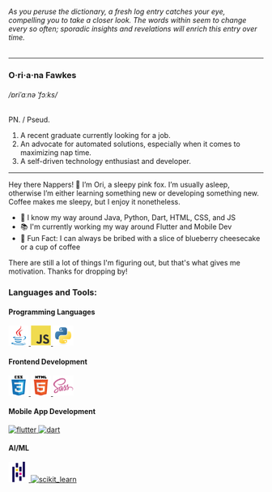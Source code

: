 ###### *As you peruse the dictionary, a fresh log entry catches your eye, compelling you to take a closer look. The words within seem to change every so often; sporadic insights and revelations will enrich this entry over time.*

---

### O·ri·a·na Fawkes 
 
###### /ɒriˈɑːnə ˈfɔːks/
 
PN. / Pseud.
1. A recent graduate currently looking for a job.
2. An advocate for automated solutions, especially when it comes to maximizing nap time.
3. A self-driven technology enthusiast and developer.
 
---

Hey there Nappers! 👋 I’m Ori, a sleepy pink fox. I’m usually asleep, otherwise I’m either learning something new or developing something new. Coffee makes me sleepy, but I enjoy it nonetheless.

- 📜 I know my way around Java, Python, Dart, HTML, CSS, and JS
- 📚 I'm currently working my way around Flutter and Mobile Dev
- 🍰 Fun Fact: I can always be bribed with a slice of blueberry cheesecake or a cup of coffee

There are still a lot of things I'm figuring out, but that's what gives me motivation. Thanks for dropping by!

<h3 align="left">Languages and Tools:</h3>
<h4 align="left">Programming Languages</h4>
<p align="left"> <a href="https://www.java.com" target="_blank" rel="noreferrer"> <img src="https://raw.githubusercontent.com/devicons/devicon/master/icons/java/java-original.svg" alt="java" width="40" height="40"/> </a> <a href="https://developer.mozilla.org/en-US/docs/Web/JavaScript" target="_blank" rel="noreferrer"> <img src="https://raw.githubusercontent.com/devicons/devicon/master/icons/javascript/javascript-original.svg" alt="javascript" width="40" height="40"/> </a> <a href="https://www.python.org" target="_blank" rel="noreferrer"> <img src="https://raw.githubusercontent.com/devicons/devicon/master/icons/python/python-original.svg" alt="python" width="40" height="40"/> </a> </p>
<h4 align="left">Frontend Development</h4>
<p align="left"> <a href="https://www.w3schools.com/css/" target="_blank" rel="noreferrer"> <img src="https://raw.githubusercontent.com/devicons/devicon/master/icons/css3/css3-original-wordmark.svg" alt="css3" width="40" height="40"/> </a> <a href="https://www.w3.org/html/" target="_blank" rel="noreferrer"> <img src="https://raw.githubusercontent.com/devicons/devicon/master/icons/html5/html5-original-wordmark.svg" alt="html5" width="40" height="40"/> </a> <a href="https://sass-lang.com" target="_blank" rel="noreferrer"> <img src="https://raw.githubusercontent.com/devicons/devicon/master/icons/sass/sass-original.svg" alt="sass" width="40" height="40"/> </a> </p>
<h4 align="left">Mobile App Development</h4>
<p align="left"> <a href="https://flutter.dev" target="_blank" rel="noreferrer"> <img src="https://www.vectorlogo.zone/logos/flutterio/flutterio-icon.svg" alt="flutter" width="40" height="40"/> </a> <a href="https://dart.dev" target="_blank" rel="noreferrer"> <img src="https://www.vectorlogo.zone/logos/dartlang/dartlang-icon.svg" alt="dart" width="40" height="40"/> </a> </p>
<h4 align="left">AI/ML</h4>
<p align="left"> <a href="https://pandas.pydata.org/" target="_blank" rel="noreferrer"> <img src="https://raw.githubusercontent.com/devicons/devicon/2ae2a900d2f041da66e950e4d48052658d850630/icons/pandas/pandas-original.svg" alt="pandas" width="40" height="40"/> </a> <a href="https://scikit-learn.org/" target="_blank" rel="noreferrer"> <img src="https://upload.wikimedia.org/wikipedia/commons/0/05/Scikit_learn_logo_small.svg" alt="scikit_learn" width="40" height="40"/> </a> </p>
